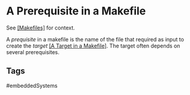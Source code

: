 # A Prerequisite in a Makefile

See [\[Makefiles\]](../202110182235) for context.

A *prequisite* in a makefile is the name of the file that required as input to create the *target* [\[A Target in a Makefile\]](../202110182306).  The target often depends on several prerequisites.  

## Tags
#embeddedSystems
